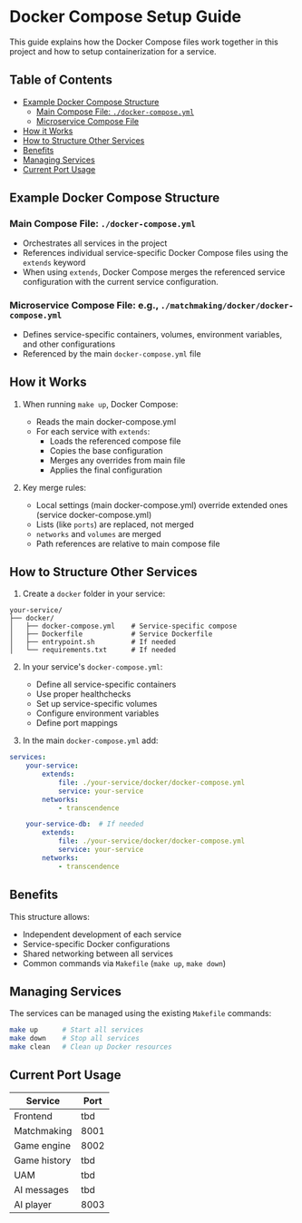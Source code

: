 # Docker Compose Setup Guide

This guide explains how the Docker Compose files work together in this project and how to setup containerization for a service.

## Table of Contents

- [Example Docker Compose Structure](#example-docker-compose-structure)
	- [Main Compose File: `./docker-compose.yml`](#main-compose-file-docker-composeyml)
	- [Microservice Compose File](#microservice-compose-file)
- [How it Works](#how-it-works)
- [How to Structure Other Services](#how-to-structure-other-services)
- [Benefits](#benefits)
- [Managing Services](#managing-services)
- [Current Port Usage](#current-port-usage)


## Example Docker Compose Structure

### Main Compose File: `./docker-compose.yml`
- Orchestrates all services in the project
- References individual service-specific Docker Compose files using the `extends` keyword
- When using `extends`, Docker Compose merges the referenced service configuration with the current service configuration.

### Microservice Compose File: e.g., `./matchmaking/docker/docker-compose.yml`
- Defines service-specific containers, volumes, environment variables, and other configurations
- Referenced by the main `docker-compose.yml` file

## How it Works

1. When running `make up`, Docker Compose:
	- Reads the main docker-compose.yml
	- For each service with `extends`:
	  - Loads the referenced compose file
	  - Copies the base configuration
	  - Merges any overrides from main file
	  - Applies the final configuration

2. Key merge rules:
	- Local settings (main docker-compose.yml) override extended ones (service docker-compose.yml)
	- Lists (like `ports`) are replaced, not merged
	- `networks` and `volumes` are merged
	- Path references are relative to main compose file

## How to Structure Other Services

1. Create a `docker` folder in your service:

```
your-service/
├── docker/
│   ├── docker-compose.yml    # Service-specific compose
│   ├── Dockerfile            # Service Dockerfile
│   ├── entrypoint.sh         # If needed
│   └── requirements.txt      # If needed
```

2. In your service's `docker-compose.yml`:
	 - Define all service-specific containers
	 - Use proper healthchecks
	 - Set up service-specific volumes
	 - Configure environment variables
	 - Define port mappings

3. In the main `docker-compose.yml` add:

```yaml
services:
	your-service:
		extends:
			file: ./your-service/docker/docker-compose.yml
			service: your-service
		networks:
			- transcendence

	your-service-db:  # If needed
		extends:
			file: ./your-service/docker/docker-compose.yml
			service: your-service
		networks:
			- transcendence
```

## Benefits

This structure allows:
- Independent development of each service
- Service-specific Docker configurations
- Shared networking between all services
- Common commands via `Makefile` (`make up`, `make down`)

## Managing Services

The services can be managed using the existing `Makefile` commands:

```bash
make up      # Start all services
make down    # Stop all services
make clean   # Clean up Docker resources
```

## Current Port Usage

| Service      | Port |
|--------------|------|
| Frontend     | tbd  |
| Matchmaking  | 8001 |
| Game engine  | 8002 |
| Game history | tbd  |
| UAM          | tbd  |
| AI messages  | tbd  |
| AI player    | 8003  |

